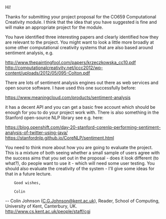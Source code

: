    Hi!

   Thanks for submitting your project proposal for the CO659 
Computational Creativity module. I think that the idea that you have 
suggested is fine and will make an appropriate project for the module.

   You have identified three interesting papers and clearly identified 
how they are relevant to the project. You might want to look a little 
more broadly at some other computational creativity systems that are 
also based around sentiment analysis, e.g.

http://www.thepaintingfool.com/papers/krzeczkowska_cc10.pdf
http://computationalcreativity.net/iccc2012/wp-content/uploads/2012/05/095-Colton.pdf

   There are lots of sentiment analysis engines out there as web 
services and open source software. I have used this one successfully before:

https://www.meaningcloud.com/products/sentiment-analysis

it has a decent API and you can get a basic free account which should be 
enough for you to do your project work with. There is also something in 
the Stanford open-source NLP library see e.g. here:

https://blog.openshift.com/day-20-stanford-corenlp-performing-sentiment-analysis-of-twitter-using-java/
https://stanfordnlp.github.io/CoreNLP/sentiment.html

   You need to think more about how you are going to evaluate the 
project. This is a mixture of both seeing whether a small sample of 
users agree with the success aims that you set out in the proposal - 
does it look different (to what?), do people want to use it - which will 
need some user testing. You should also evaluate the creativity of the 
system - I'll give some ideas for that in a future lecture.

        Good wishes,

        Colin

-- 
Colin Johnson (C.G.Johnson@kent.ac.uk),
Reader, School of Computing,
University of Kent, Canterbury, UK.
http://www.cs.kent.ac.uk/people/staff/cgj